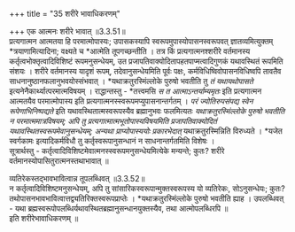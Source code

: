 +++
title = "35 शरीरे भावाधिकरणम्"

+++
एक आत्मनः शरीरे भावात् ॥3.3.51॥  
प्रत्यगात्मन आत्मतया हि परमात्मोपास्यः; उपासकस्यापि स्वरूपमुपास्योपासनस्वरूपवत् ज्ञातव्यमित्युक्तम् *त्रयाणामित्यादिना; वक्ष्यते च *आत्मेति तूपगच्छन्तीति । तत्र किं प्रत्यगात्मनश्शरीरे वर्तमानस्य कर्तृत्वभोक्तृत्वादिविशिष्टं रूपमनुसन्धेयम्, उत प्रजापतिवाक्योदितापहतपाप्मत्वादिगुणकं यथावस्थितं रूपमिति संशयः । शरीरे वर्तमानस्य यादृशं रूपम्, तदेवानुसन्धेयमिति पूर्वः पक्षः, कर्मविधिष्विवोपासनविधिष्वपि तावतैव साधनानुष्ठानफलानुभवयोस्संभवात् । *यथाक्रतुरस्मिंल्लोके पुरुषो भवतीति तु *तं यथायथोपासते* इत्यनेनैकार्थ्यात्परमात्मविषयम् । राद्धान्तस्तु - *तत्त्वमसि *स त आत्माऽन्तर्याम्यमृतः* इति प्रत्यगात्मन आत्मतयैव परमात्मोपास्य इति प्रत्यगात्मनस्स्वरूपमप्युपासनान्तर्गतम् । *परं ज्योतिरुपसंपद्य स्वेन रूपेणाभिनिष्पद्यते* इति यथावस्थितात्मस्वरूपस्यैव ब्रह्मानुभवः फलमित्यतः *यथाक्रतुरस्मिंल्लोके पुरुषो भवतीति न परमात्ममात्रविषयम्; अपि तु प्रत्यगात्मात्मभूतोपास्यविषयमिति प्रजापतिवाक्योदितं यथावस्थितस्वरूपमेवानुसन्धेयम्; अन्यथा प्राप्योपास्ययोः प्रकारभेदात्* यथाक्रतुरस्मिन्निति विरुध्यते । *यजेत स्वर्गकामः इत्यादिकर्मविधौ तु कर्तृस्वरूपानुसन्धानं न साधनान्तर्गतमिति विशेषः ।   
सूत्रार्थस्तु - कर्तृत्वादिविशिष्टमेवात्मनस्स्वरूपमनुसन्धेयमित्येके मन्यन्ते; कुतः? शरीरे वर्तमानस्योपासितुरात्मनस्तथाभावात् ॥

व्यतिरेकस्तद्भावभावित्वान्न तूपलब्धिवत् ॥3.3.52॥  
न कर्तृत्वादिविशिष्टमनुसन्धेयम्, अपि तु सांसारिकस्वरूपान्मुक्तस्वरूपस्य यो व्यतिरेकः, सोऽनुसन्धेयः; कुतः? तथोपासनभावभावित्वात्तद्व्यतिरिक्तस्वरूपप्राप्तेः । *यथाक्रतुरस्मिंल्लोके पुरुषो भवतीति ह्याह । उपलब्धिवत् - यथा ब्रह्मस्वरूपोपलब्धिर्यथावस्थितब्रह्मानुसन्धानयुक्तस्यैव, तथा आत्मोपलब्धिरपि ॥  
 इति शरीरेभावाधिकरणम् ॥